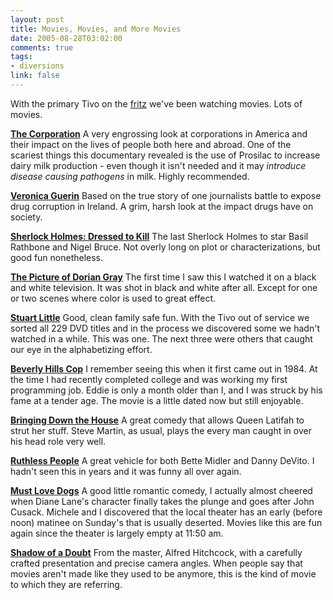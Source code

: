 ```yaml
--- 
layout: post
title: Movies, Movies, and More Movies
date: 2005-08-28T03:02:00
comments: true
tags:
- diversions
link: false
---
```

With the primary Tivo on the <a href="http://www.zanshin.net/blogs/000621.html" title="Welcome. Powering up...">fritz</a> we've been watching movies. Lots of movies.

<strong><a href="http://imdb.com/title/tt0379225/" title="The Corporation">The Corporation</a></strong>
A very engrossing look at corporations in America and their impact on the lives of people both here and abroad. One of the scariest things this documentary revealed is the use of Prosilac to increase dairy milk production - even though it isn't needed and it may <em>introduce disease causing pathogens</em> in milk. Highly recommended.

<strong><a href="http://imdb.com/title/tt0312549" title="Veronica Guerin">Veronica Guerin</a></strong>
Based on the true story of one journalists battle to expose drug corruption in Ireland. A grim, harsh look at the impact drugs have on society.

<strong><a href="http://imdb.com/title/tt0038494" title="Sherlock Holmes: Dressed to Kill">Sherlock Holmes: Dressed to Kill</a></strong>
The last Sherlock Holmes to star Basil Rathbone and Nigel Bruce. Not overly long on plot or characterizations, but good fun nonetheless.

<strong><a href="http://imdb.com/title/tt0037988" title="The Picture of Dorian Gray">The Picture of Dorian Gray</a></strong>
The first time I saw this I watched it on a black and white television. It was shot in black and white after all. Except for one or two scenes where color is used to great effect.

<strong><a href="http://imdb.com/title/tt0164912" title="Stuart Little">Stuart Little</a></strong>
Good, clean family safe fun. With the Tivo out of service we sorted all 229 DVD titles and in the process we discovered some we hadn't watched in a while. This was one. The next three were others that caught our eye in the alphabetizing effort.

<strong><a href="http://imdb.com/title/tt0086960" title="Beverly Hills Cop">Beverly Hills Cop</a></strong>
I remember seeing this when it first came out in 1984. At the time I had recently completed college and was working my first programming job. Eddie is only a month older than I, and I was struck by his fame at a tender age. The movie is a little dated now but still enjoyable.

<strong><a href="http://imdb.com/title/tt0305669" title="Bringing Down the House">Bringing Down the House</a></strong>
A great comedy that allows Queen Latifah to strut her stuff. Steve Martin, as usual, plays the every man caught in over his head role very well.

<strong><a href="http://imdb.com/title/tt0091877" title="Ruthless People">Ruthless People</a></strong>
A great vehicle for both Bette Midler and Danny DeVito. I hadn't seen this in years and it was funny all over again.

<strong><a href="http://imdb.com/title/tt0417001" title="Must Love Dogs">Must Love Dogs</a></strong>
A good little romantic comedy, I actually almost cheered when Diane Lane's character finally takes the plunge and goes after John Cusack. Michele and I discovered that the local theater has an early (before noon) matinee on Sunday's that is usually deserted. Movies like this are fun again since the theater is largely empty at 11:50 am.

<strong><a href="http://imdb.com/title/tt0036342" title="Shadow of a Doubt">Shadow of a Doubt</a></strong>
From the master, Alfred Hitchcock, with a carefully crafted presentation and precise camera angles. When people say that movies aren't made like they used to be anymore, this is the kind of movie to which they are referring.
